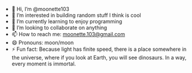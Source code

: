 - 👋 Hi, I’m @moonette103
- 👀 I’m interested in building random stuff I think is cool
- 🌱 I’m currently learning to enjoy programming
- 💞️ I’m looking to collaborate on anything
- 📫 How to reach me: moonette.103@gmail.com
- 😄 Pronouns: moon/moon
- ⚡ Fun fact: Because light has finite speed, there is a place somewhere in the universe, where if you look at Earth, you will see dinosaurs. In a way, every moment is immortal.

<!---
moonette103/moonette103 is a ✨ special ✨ repository because its `README.md` (this file) appears on your GitHub profile.
You can click the Preview link to take a look at your changes.
--->
